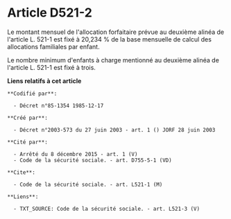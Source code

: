 # Article D521-2

Le montant mensuel de l'allocation forfaitaire prévue au deuxième alinéa de l'article L. 521-1 est fixé à 20,234 % de la base
mensuelle de calcul des allocations familiales par enfant.

Le nombre minimum d'enfants à charge mentionné au deuxième alinéa de l'article L. 521-1 est fixé à trois.

**Liens relatifs à cet article**

	**Codifié par**:

	  - Décret n°85-1354 1985-12-17

	**Créé par**:

	  - Décret n°2003-573 du 27 juin 2003 - art. 1 () JORF 28 juin 2003

	**Cité par**:

	  - Arrêté du 8 décembre 2015 - art. 1 (V)
	  - Code de la sécurité sociale. - art. D755-5-1 (VD)

	**Cite**:

	  - Code de la sécurité sociale. - art. L521-1 (M)

	**Liens**:

	  - TXT_SOURCE: Code de la sécurité sociale. - art. L521-3 (V)
